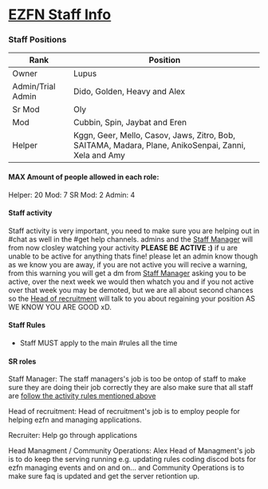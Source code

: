 # [EZFN Staff Info](https://ezfn.dev)
### Staff Positions
|  Rank | Position  |
| ----------- | ------------ |
| Owner  | Lupus  |
|  Admin/Trial Admin |Dido, Golden, Heavy and Alex  |
| Sr Mod | Oly  |
|  Mod |Cubbin, Spin, Jaybat and Eren   |
| Helper | Kggn, Geer, Mello, Casov, Jaws, Zitro, Bob, SAITAMA, Madara, Plane, AnikoSenpai, Zanni, Xela and Amy  |

#### MAX Amount of people allowed in each role: 
 Helper: 20
 Mod: 7
 SR Mod: 2
 Admin: 4

#### Staff activity 
Staff activity is very important, you need to make sure you are helping out in #chat as well in the #get help channels. admins and the [Staff Manager]() will from now closley watching your activity **PLEASE BE ACTIVE :)** if u are unable to be active for anything thats fine! please let an admin know though as we know you are away, if you are not active you will recive a warning, from this warning you will get a dm from [Staff Manager]() asking you to be active, over the next week we would then whatch you and if you not active over that week you may be demoted, but we are all about second chances so the [Head of recruitment]() will talk to you about regaining your position AS WE KNOW YOU ARE GOOD xD.

#### Staff Rules
- Staff MUST apply to the main #rules all the time 


#### SR roles 
Staff Manager: 
The staff managers's job is too be ontop of staff to make sure they are doing their job correctly they are also make sure that all staff are [follow the activity rules mentioned above]() 

Head of recruitment: 
Head of recruitment's job is to employ people for helping ezfn and managing  applications. 

Recruiter:
Help go through applications 

Head Managment / Community Operations: Alex 
Head of Managment's job is to do keep the serving running e.g. updating rules coding discod bots for ezfn managing events and on and on... and Community Operations is to make sure faq is updated and get the server retiontion up. 
